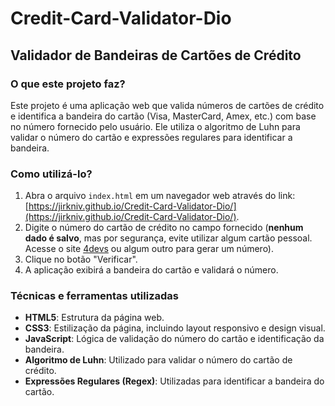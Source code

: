 # Credit-Card-Validator-Dio

## Validador de Bandeiras de Cartões de Crédito

### O que este projeto faz?
Este projeto é uma aplicação web que valida números de cartões de crédito e identifica a bandeira do cartão (Visa, MasterCard, Amex, etc.) com base no número fornecido pelo usuário. Ele utiliza o algoritmo de Luhn para validar o número do cartão e expressões regulares para identificar a bandeira.

### Como utilizá-lo?
1. Abra o arquivo `index.html` em um navegador web através do link: [https://jirkniv.github.io/Credit-Card-Validator-Dio/](https://jirkniv.github.io/Credit-Card-Validator-Dio/).
2. Digite o número do cartão de crédito no campo fornecido (**nenhum dado é salvo**, mas por segurança, evite utilizar algum cartão pessoal. Acesse o site [4devs](https://www.4devs.com.br/gerador_de_numero_cartao_credito) ou algum outro para gerar um número).
3. Clique no botão "Verificar".
4. A aplicação exibirá a bandeira do cartão e validará o número.

### Técnicas e ferramentas utilizadas
- **HTML5**: Estrutura da página web.
- **CSS3**: Estilização da página, incluindo layout responsivo e design visual.
- **JavaScript**: Lógica de validação do número do cartão e identificação da bandeira.
- **Algoritmo de Luhn**: Utilizado para validar o número do cartão de crédito.
- **Expressões Regulares (Regex)**: Utilizadas para identificar a bandeira do cartão.


